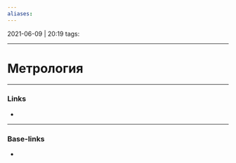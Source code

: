 ```yaml
---
aliases:
---
```

2021-06-09 | 20:19
tags: 
___

# Метрология



___
### Links
- 

___
### Base-links
- 


